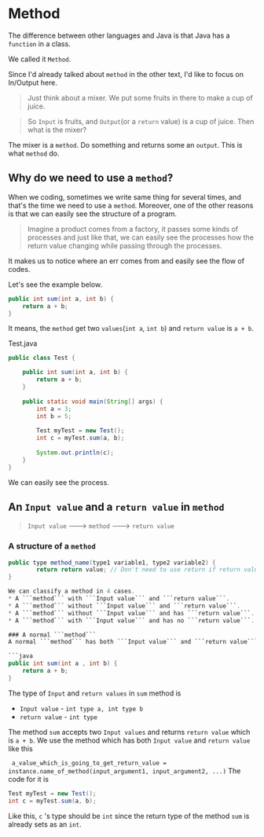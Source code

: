 # Method

The difference between other languages and Java is that Java has a ```function``` in a class.

We called it ```Method```.

Since I'd already talked about ```method``` in the other text, I'd like to focus on In/Output here.

>Just think about a mixer.
>We put some fruits in there to make a cup of juice. 

>So ```Input``` is fruits, and ```Output```(or a ```return``` value) is a cup of juice.
>Then what is the mixer?

The mixer is a ```method```. Do something and returns some an ```output```. This is what ```method``` do.

## Why do we need to use a ```method```?

When we coding, sometimes we write same thing for several times, and that's the time we need to use a ```method```.
Moreover, one of the other reasons is that we can easily see the structure of a program.

> Imagine a product comes from a factory, it passes some kinds of processes
> and just like that, we can easily see the processes how the return value changing while passing through the processes.

It makes us to notice where an err comes from and easily see the flow of codes.

Let's see the example below.

```java
public int sum(int a, int b) {
    return a + b;
}
```
It means, the ```method``` get two ```values```(```int a```, ```int b```) and ```return value``` is ```a + b```.

Test.java
```java
public class Test {

    public int sum(int a, int b) {
        return a + b;
    }
    
    public static void main(String[] args) {
        int a = 3;
        int b = 5;
        
        Test myTest = new Test();
        int c = myTest.sum(a, b);
        
        System.out.println(c);
    }
}
```
We can easily see the process.

## An ```Input value``` and a ```return value``` in ```method```

> ```Input value``` ---> ```method``` ---> ```return value```

### A structure of a ```method```
```java
public type method_name(type1 variable1, type2 variable2) {
        return return value; // Don't need to use return if return value is ```void```
}

We can classify a method in 4 cases.
* A ```method``` with ```Input value``` and ```return value```.
* A ```method``` without ```Input value``` and ```return value```.
* A ```method``` without ```Input value``` and has ```return value```.
* A ```method``` with ```Input value``` and has no ```return value```.

### A normal ```method```
A normal ```method``` has both ```Input value``` and ```return value```.

```java
public int sum(int a , int b) {
    return a + b;
}
```

The type of ```Input``` and ```return values``` in ```sum``` method is 
* ```Input value``` - ```int type a, int type b```
* ```return value``` - ```int type```

The method ```sum``` accepts two ```Input values``` and returns ```return value``` which is ```a + b```.
We use the method which has both ```Input value``` and ```return value``` like this

``` a_value_which_is_going_to_get_return_value = instance.name_of_method(input_argument1, input_argument2, ...)```
The code for it is
```java
Test myTest = new Test();
int c = myTest.sum(a, b);
```

Like this, ```c``` 's type should be ```int``` since the return type of the method ```sum``` is already sets as an ```int```.
